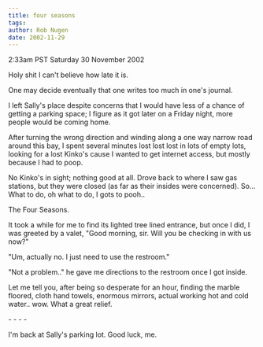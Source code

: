 ```yaml
---
title: four seasons
tags: 
author: Rob Nugen
date: 2002-11-29
---
```


<p class=date>2:33am PST Saturday 30 November 2002</p>

<p>Holy shit I can't believe how late it is.</p>

<p>One may decide eventually that one writes too much in one's journal.</p>

<p>I left Sally's place despite concerns that I would have less of a
chance of getting a parking space; I figure as it got later on a
Friday night, more people would be coming home.</p>

<p>After turning the wrong direction and winding along a one way
narrow road around this bay, I spent several minutes lost lost lost in
lots of empty lots, looking for a lost Kinko's cause I wanted to get
internet access, but mostly because I had to poop.</p>

<p>No Kinko's in sight; nothing good at all.  Drove back to where I
saw gas stations, but they were closed (as far as their insides were
concerned).  So...  What to do, oh what to do, I gots to pooh..  </p>

<p>The Four Seasons.</p>

<p>It took a while for me to find its lighted tree lined entrance, but
once I did, I was greeted by a valet, "Good morning, sir.  Will you be
checking in with us now?"</p>

<p>"Um, actually no.  I just need to use the restroom."</p>

<p>"Not a problem.."  he gave me directions to the restroom once I got
inside.</p>

<p>Let me tell you, after being so desperate for an hour, finding the
marble floored, cloth hand towels, enormous mirrors, actual working
hot and cold water.. wow.  What a great relief.</p>

<p>- - - -</p>

<p>I'm back at Sally's parking lot.  Good luck, me.</p>

